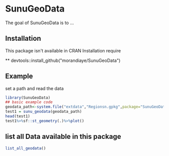 
# SunuGeoData

<!-- badges: start -->
<!-- badges: end -->

The goal of SunuGeoData is to ...

## Installation

This package isn't available in CRAN
Installation require 

** devtools::install_github("morandiaye/SunuGeoData")

## Example
set a path and read the data

``` r
library(SunuGeoData)
## basic example code
geodata_path<-system.file("extdata","Regionsn.gpkg",package="SunuGeoData")
test1 = sunu_geodata(geodata_path)
head(test1)
test1%>%sf::st_geometry(.)%>%plot()
```
## list all Data available in this package
``` r
list_all_geodata()
```

